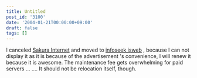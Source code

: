 ```yaml
---
title: Untitled
post_id: '3100'
date: '2004-01-21T00:00:00+09:00'
draft: false
tags: []
---
```


I canceled [Sakura Internet](http://px.a8.net/svt/ejp?a8mat=2NBUD6+FJNHF6+D8Y+BZ8OZ) and moved to [infoseek isweb](http://www.infoseek.co.jp/) , because I can not display it as it is because of the advertisement 's convenience, I will renew it because it is awesome. The maintenance fee gets overwhelming for paid servers ... .... It should not be relocation itself, though.